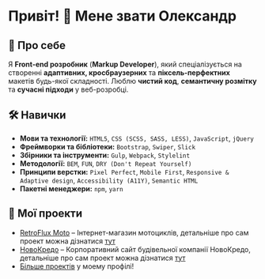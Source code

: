 # Привіт! 👋 Мене звати Олександр

## 🚀 Про себе
Я **Front-end розробник** (**Markup Developer**), який спеціалізується на створенні **адаптивних, кросбраузерних** та **піксель-перфектних** макетів будь-якої складності. Люблю **чистий код**, **семантичну розмітку** та **сучасні підходи** у веб-розробці.

<!-- <img width="40px" height="40px" src="https://img.shields.io/badge/-white?style=for-the-badge&logo=html5&logoColor=#E34F26"/> -->

## 🛠️ Навички
- **Мови та технології:** `HTML5`, `CSS (SCSS, SASS, LESS)`, `JavaScript`, `jQuery`
- **Фреймворки та бібліотеки:** `Bootstrap`, `Swiper`, `Slick`
- **Збірники та інструменти:** `Gulp`, `Webpack`, `Stylelint`
- **Методології:** `BEM`, `FUN`, `DRY (Don't Repeat Yourself)`
- **Принципи верстки:** `Pixel Perfect`, `Mobile First`, `Responsive & Adaptive design`, `Accessibility (A11Y)`, `Semantic HTML`
- **Пакетні менеджери:** `npm`, `yarn`

 ## 💼 Мої проекти
- [RetroFlux Moto](https://aleks-bitkov.github.io/retroflux-moto/) – Інтернет-магазин мотоциклів, детальніше про сам проект можна дізнатися <a href="https://github.com/aleks-bitkov/retroflux-moto">тут</a>
- [НовоКредо](https://aleks-bitkov.github.io/novokredo/) – Корпоративний сайт будівельної компанії НовоКредо, детальніше про сам проект можна дізнатися <a href="https://github.com/aleks-bitkov/novokredo">тут</a>
- [Більше проектів](https://github.com/aleks-bitkov?tab=repositories) у моему профілі!
<!--
## 📫 Контакты
- 📧 Email: example@email.com
- 💼 LinkedIn: [ТВОЙ ЛИНКЕДИН](https://linkedin.com/in/ТВОЙ_ЛИНКЕДИН)
- 💬 Telegram: [@ТВОЙ_ТГ](https://t.me/ТВОЙ_ТГ)

Буду рад сотрудничеству и интересным проектам! 🚀 -->
